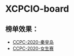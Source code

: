 # XCPCIO-board

## 榜单效果：

- [CCPC-2020-秦皇岛](https://board.xcpcio.com/ccpc/2020/qinhuangdao)
- [CCPC-2020-女生赛](https://board.xcpcio.com/ccpc/2020/wfinal)